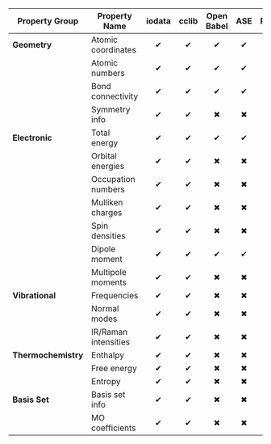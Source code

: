 | Property Group      | Property Name           | iodata | cclib | Open Babel | ASE | PySCF | Psi4 | QCEngine |
|---------------------|------------------------|:------:|:-----:|:----------:|:---:|:-----:|:----:|:--------:|
| **Geometry**        | Atomic coordinates     |   ✔    |  ✔    |     ✔      | ✔   |  ✔    |  ✔   |    ✔     |
|                     | Atomic numbers         |   ✔    |  ✔    |     ✔      | ✔   |  ✔    |  ✔   |    ✔     |
|                     | Bond connectivity      |   ✔    |  ✔    |     ✔      | ✔   |  ✖    |  ✖   |    ✖     |
|                     | Symmetry info          |   ✔    |  ✔    |     ✖      | ✖   |  ✔    |  ✔   |    ✔     |
| **Electronic**      | Total energy           |   ✔    |  ✔    |     ✔      | ✔   |  ✔    |  ✔   |    ✔     |
|                     | Orbital energies       |   ✔    |  ✔    |     ✖      | ✖   |  ✔    |  ✔   |    ✔     |
|                     | Occupation numbers     |   ✔    |  ✔    |     ✖      | ✖   |  ✔    |  ✔   |    ✔     |
|                     | Mulliken charges       |   ✔    |  ✔    |     ✖      | ✖   |  ✔    |  ✔   |    ✔     |
|                     | Spin densities         |   ✔    |  ✔    |     ✖      | ✖   |  ✔    |  ✔   |    ✔     |
|                     | Dipole moment          |   ✔    |  ✔    |     ✔      | ✔   |  ✔    |  ✔   |    ✔     |
|                     | Multipole moments      |   ✔    |  ✔    |     ✖      | ✖   |  ✔    |  ✔   |    ✔     |
| **Vibrational**     | Frequencies            |   ✔    |  ✔    |     ✖      | ✖   |  ✔    |  ✔   |    ✔     |
|                     | Normal modes           |   ✔    |  ✔    |     ✖      | ✖   |  ✔    |  ✔   |    ✔     |
|                     | IR/Raman intensities   |   ✔    |  ✔    |     ✖      | ✖   |  ✔    |  ✔   |    ✔     |
| **Thermochemistry** | Enthalpy               |   ✔    |  ✔    |     ✖      | ✖   |  ✔    |  ✔   |    ✔     |
|                     | Free energy            |   ✔    |  ✔    |     ✖      | ✖   |  ✔    |  ✔   |    ✔     |
|                     | Entropy                |   ✔    |  ✔    |     ✖      | ✖   |  ✔    |  ✔   |    ✔     |
| **Basis Set**       | Basis set info         |   ✔    |  ✔    |     ✖      | ✖   |  ✔    |  ✔   |    ✔     |
|                     | MO coefficients        |   ✔    |  ✔    |     ✖      | ✖   |  ✔    |  ✔   |    ✔     |